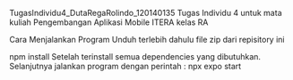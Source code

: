 TugasIndividu4_DutaRegaRolindo_120140135
Tugas Individu 4 untuk mata kuliah Pengembangan Aplikasi Mobile ITERA kelas RA

Cara Menjalankan Program
Unduh terlebih dahulu file zip dari repisitory ini

npm install
Setelah terinstall semua dependencies yang dibutuhkan. Selanjutnya jalankan program dengan perintah :
npx expo start